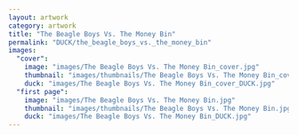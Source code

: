 ```yaml
---
layout: artwork
category: artwork
title: "The Beagle Boys Vs. The Money Bin"
permalink: "DUCK/the_beagle_boys_vs._the_money_bin"
images:
  "cover":
    image: "images/The Beagle Boys Vs. The Money Bin_cover.jpg"
    thumbnail: "images/thumbnails/The Beagle Boys Vs. The Money Bin_cover.jpg"
    duck: "images/The Beagle Boys Vs. The Money Bin_cover_DUCK.jpg"
  "first page":
    image: "images/The Beagle Boys Vs. The Money Bin.jpg"
    thumbnail: "images/thumbnails/The Beagle Boys Vs. The Money Bin.jpg"
    duck: "images/The Beagle Boys Vs. The Money Bin_DUCK.jpg"
---
```

